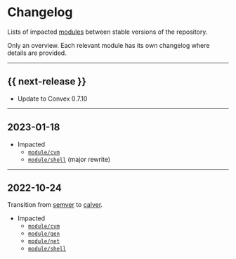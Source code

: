 # Changelog

Lists of impacted [modules](../module) between stable versions of the
repository.

Only an overview. Each relevant module has its own changelog where details are
provided.


---


## {{ next-release }}

- Update to Convex 0.7.10


---


## 2023-01-18

- Impacted
    - [`module/cvm`]
    - [`module/shell`] (major rewrite)


---


## 2022-10-24

Transition from [semver](https://semver.org) to [calver](https://calver.org).

- Impacted
    - [`module/cvm`]
    - [`module/gen`]
    - [`module/net`]
    - [`module/shell`]




<!--- Links to module changelogs -->


[`module/cvm`]:   ../module/cvm/doc/changelog.md
[`module/gen`]:   ../module/gen/doc/changelog.md
[`module/net`]:   ../module/net/doc/changelog.md
[`module/shell`]: ../module/shell/doc/changelog.md
